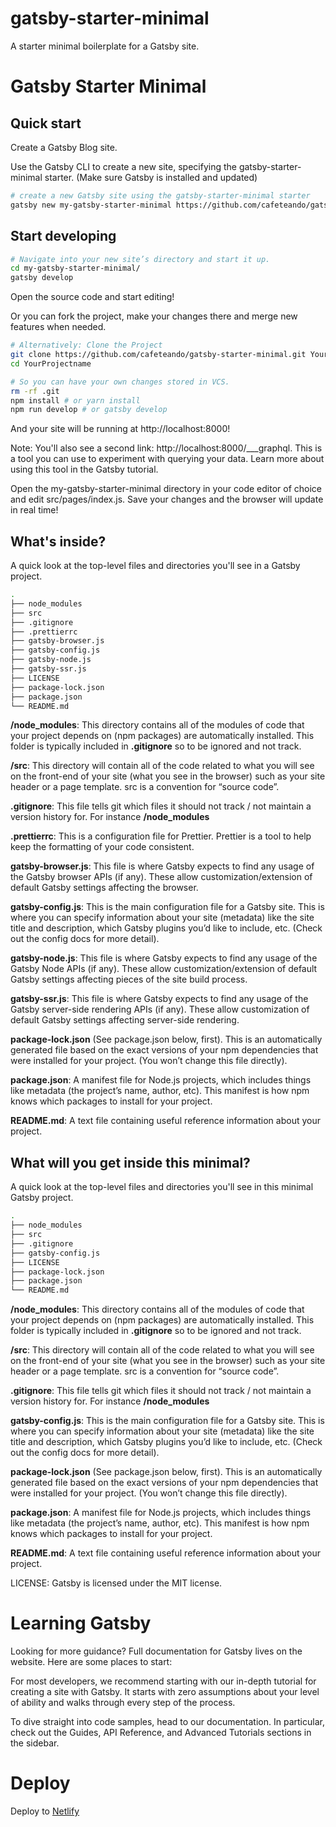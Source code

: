 # gatsby-starter-minimal
A starter minimal boilerplate for a Gatsby site.

# Gatsby Starter Minimal


## Quick start

Create a Gatsby Blog site.

Use the Gatsby CLI to create a new site, specifying the gatsby-starter-minimal starter. (Make sure Gatsby is installed and updated)

```sh
# create a new Gatsby site using the gatsby-starter-minimal starter
gatsby new my-gatsby-starter-minimal https://github.com/cafeteando/gatsby-starter-minimal
```

## Start developing

```sh
# Navigate into your new site’s directory and start it up.
cd my-gatsby-starter-minimal/
gatsby develop
```
Open the source code and start editing!

Or you can fork the project, make your changes there and merge new features when needed.

```sh
# Alternatively: Clone the Project
git clone https://github.com/cafeteando/gatsby-starter-minimal.git YourProjectName #
cd YourProjectname
```

```sh
# So you can have your own changes stored in VCS.
rm -rf .git
npm install # or yarn install
npm run develop # or gatsby develop
```

And your site will be running at http://localhost:8000!

Note: You'll also see a second link: http://localhost:8000/___graphql. This is a tool you can use to experiment with querying your data. Learn more about using this tool in the Gatsby tutorial.

Open the my-gatsby-starter-minimal directory in your code editor of choice and edit src/pages/index.js. Save your changes and the browser will update in real time!

## What's inside?

A quick look at the top-level files and directories you'll see in a Gatsby project.
```sh
.
├── node_modules
├── src
├── .gitignore
├── .prettierrc
├── gatsby-browser.js
├── gatsby-config.js
├── gatsby-node.js
├── gatsby-ssr.js
├── LICENSE
├── package-lock.json
├── package.json
└── README.md
```

**/node_modules**: This directory contains all of the modules of code that your project depends on (npm packages) are automatically installed. This folder is typically included in **.gitignore**
so to be ignored and not track.

**/src**: This directory will contain all of the code related to what you will see on the front-end of your site (what you see in the browser) such as your site header or a page template. src is a convention for “source code”.

**.gitignore**: This file tells git which files it should not track / not maintain a version history for. For instance **/node_modules**

**.prettierrc**: This is a configuration file for Prettier. Prettier is a tool to help keep the formatting of your code consistent.

**gatsby-browser.js**: This file is where Gatsby expects to find any usage of the Gatsby browser APIs (if any). These allow customization/extension of default Gatsby settings affecting the browser.

**gatsby-config.js**: This is the main configuration file for a Gatsby site. This is where you can specify information about your site (metadata) like the site title and description, which Gatsby plugins you’d like to include, etc. (Check out the config docs for more detail).

**gatsby-node.js**: This file is where Gatsby expects to find any usage of the Gatsby Node APIs (if any). These allow customization/extension of default Gatsby settings affecting pieces of the site build process.

**gatsby-ssr.js**: This file is where Gatsby expects to find any usage of the Gatsby server-side rendering APIs (if any). These allow customization of default Gatsby settings affecting server-side rendering.

**package-lock.json** (See package.json below, first). This is an automatically generated file based on the exact versions of your npm dependencies that were installed for your project. (You won’t change this file directly).

**package.json**: A manifest file for Node.js projects, which includes things like metadata (the project’s name, author, etc). This manifest is how npm knows which packages to install for your project.

**README.md**: A text file containing useful reference information about your project.

## What will you get inside this minimal?

A quick look at the top-level files and directories you'll see in this minimal Gatsby project.
```sh
.
├── node_modules
├── src
├── .gitignore
├── gatsby-config.js
├── LICENSE
├── package-lock.json
├── package.json
└── README.md
```

**/node_modules**: This directory contains all of the modules of code that your project depends on (npm packages) are automatically installed. This folder is typically included in **.gitignore**
so to be ignored and not track.

**/src**: This directory will contain all of the code related to what you will see on the front-end of your site (what you see in the browser) such as your site header or a page template. src is a convention for “source code”.

**.gitignore**: This file tells git which files it should not track / not maintain a version history for. For instance **/node_modules**

**gatsby-config.js**: This is the main configuration file for a Gatsby site. This is where you can specify information about your site (metadata) like the site title and description, which Gatsby plugins you’d like to include, etc. (Check out the config docs for more detail).

**package-lock.json** (See package.json below, first). This is an automatically generated file based on the exact versions of your npm dependencies that were installed for your project. (You won’t change this file directly).

**package.json**: A manifest file for Node.js projects, which includes things like metadata (the project’s name, author, etc). This manifest is how npm knows which packages to install for your project.

**README.md**: A text file containing useful reference information about your project.

LICENSE: Gatsby is licensed under the MIT license.

# Learning Gatsby

Looking for more guidance? Full documentation for Gatsby lives on the website. Here are some places to start:

For most developers, we recommend starting with our in-depth tutorial for creating a site with Gatsby. It starts with zero assumptions about your level of ability and walks through every step of the process.

To dive straight into code samples, head to our documentation. In particular, check out the Guides, API Reference, and Advanced Tutorials sections in the sidebar.

# Deploy

Deploy to [Netlify](https://www.netlifycms.org/docs/start-with-a-template/)
